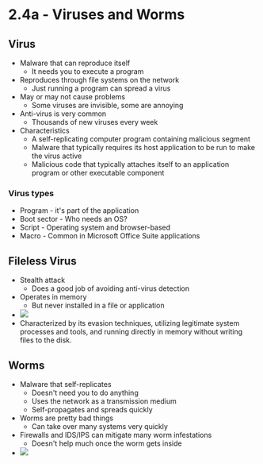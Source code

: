 # 2.4a - Viruses and Worms
## Virus
- Malware that can reproduce itself
	- It needs you to execute a program
- Reproduces through file systems on the network
	- Just running a program can spread a virus
- May or may not cause problems
	- Some viruses are invisible, some are annoying
- Anti-virus is very common
	- Thousands of new viruses every week
- Characteristics
	- A self-replicating computer program containing malicious segment
	- Malware that typically requires its host application to be run to make the virus active
	- Malicious code that typically attaches itself to an application program or other executable component
### Virus types
- Program - it's part of the application
- Boot sector - Who needs an OS?
- Script - Operating system and browser-based
- Macro - Common in Microsoft Office Suite applications
## Fileless Virus
- Stealth attack
	- Does a good job of avoiding anti-virus detection
- Operates in memory
	- But never installed in a file or application
- ![](Pasted%20image%2020240909123245.png)
- Characterized by its evasion techniques, utilizing legitimate system processes and tools, and running directly in memory without writing files to the disk.
## Worms
- Malware that self-replicates
	- Doesn't need you to do anything
	- Uses the network as a transmission medium
	- Self-propagates and spreads quickly
- Worms are pretty bad things
	- Can take over many systems very quickly
- Firewalls and IDS/IPS can mitigate many worm infestations
	- Doesn't help much once the worm gets inside
- ![](Pasted%20image%2020240909123256.png)